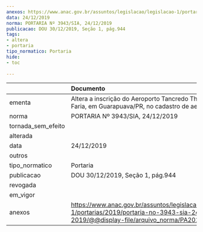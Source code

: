```yaml
---
anexos: https://www.anac.gov.br/assuntos/legislacao/legislacao-1/portarias/2019/portaria-no-3943-sia-24-12-2019/@@display-file/arquivo_norma/PA2019-3943.pdf
data: 24/12/2019
norma: PORTARIA Nº 3943/SIA, 24/12/2019
publicacao: DOU 30/12/2019, Seção 1, pág.944
tags:
- altera
- portaria
tipo_normatico: Portaria
hide: 
- toc 
 
---
```


|                    | Documento                                                                                                                                            |
|:-------------------|:-----------------------------------------------------------------------------------------------------------------------------------------------------|
| ementa             | Altera a inscrição do Aeroporto Tancredo Thomas de Faria, em Guarapuava/PR, no cadastro de aeródromos.                                               |
| norma              | PORTARIA Nº 3943/SIA, 24/12/2019                                                                                                                     |
| tornada_sem_efeito |                                                                                                                                                      |
| alterada           |                                                                                                                                                      |
| data               | 24/12/2019                                                                                                                                           |
| outros             |                                                                                                                                                      |
| tipo_normatico     | Portaria                                                                                                                                             |
| publicacao         | DOU 30/12/2019, Seção 1, pág.944                                                                                                                     |
| revogada           |                                                                                                                                                      |
| em_vigor           |                                                                                                                                                      |
| anexos             | https://www.anac.gov.br/assuntos/legislacao/legislacao-1/portarias/2019/portaria-no-3943-sia-24-12-2019/@@display-file/arquivo_norma/PA2019-3943.pdf |
